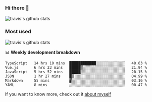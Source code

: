 ### Hi there 👋

<!--
**HondryTravis/HondryTravis** is a ✨ _special_ ✨ repository because its `README.md` (this file) appears on your GitHub profile.

Here are some ideas to get you started:

- 🔭 I’m currently working on ...
- 🌱 I’m currently learning ...
- 👯 I’m looking to collaborate on ...
- 🤔 I’m looking for help with ...
- 💬 Ask me about ...
- 📫 How to reach me: ...
- 😄 Pronouns: ...
- ⚡ Fun fact: ...
-->

![travis's github stats](https://github-readme-stats.vercel.app/api?username=HondryTravis&hide=stars)
### Most used
![travis's github stats](https://github-readme-stats.anuraghazra1.vercel.app/api/top-langs/?username=HondryTravis&layout=compact&hide_title=true)

📊 **Weekly development breakdown**

<!--START_SECTION:waka-->

```text
TypeScript   14 hrs 10 mins  ████████████░░░░░░░░░░░░░   48.63 %
Vue.js       6 hrs 23 mins   █████▒░░░░░░░░░░░░░░░░░░░   21.94 %
JavaScript   5 hrs 52 mins   █████░░░░░░░░░░░░░░░░░░░░   20.15 %
JSON         1 hr 27 mins    █▒░░░░░░░░░░░░░░░░░░░░░░░   04.99 %
Markdown     55 mins         ▓░░░░░░░░░░░░░░░░░░░░░░░░   03.16 %
YAML         8 mins          ░░░░░░░░░░░░░░░░░░░░░░░░░   00.47 %
```

<!--END_SECTION:waka-->

If you want to know more, check out it [about myself](https://hondrytravis.github.io/)
